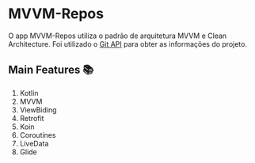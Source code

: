 
# MVVM-Repos

O app MVVM-Repos utiliza o padrão de arquitetura MVVM e Clean Architecture.
Foi utilizado o [Git API](https://api.github.com/) para obter as informações do projeto.

##  Main Features :books:
1. Kotlin
2. MVVM
3. ViewBiding
4. Retrofit
5. Koin
6. Coroutines
7. LiveData
8. Glide
